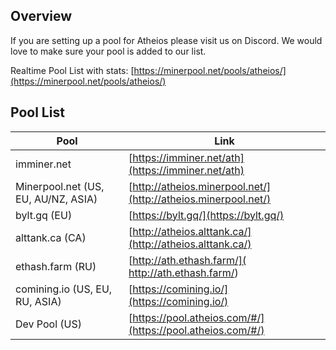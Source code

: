 ## Overview
If you are setting up a pool for Atheios please visit us on Discord. We would love to make sure your pool is added to our list.

Realtime Pool List with stats: [https://minerpool.net/pools/atheios/](https://minerpool.net/pools/atheios/)

## Pool List
| Pool | Link |
|------|------|
| imminer.net | [https://imminer.net/ath](https://imminer.net/ath) |
| Minerpool.net (US, EU, AU/NZ, ASIA) | [http://atheios.minerpool.net/](http://atheios.minerpool.net/) |
| bylt.gq (EU) | [https://bylt.gq/](https://bylt.gq/) |
| alttank.ca (CA) | [http://atheios.alttank.ca/](http://atheios.alttank.ca/) |
| ethash.farm (RU) | [http://ath.ethash.farm/]( http://ath.ethash.farm/) |
| comining.io (US, EU, RU, ASIA) | [https://comining.io/](https://comining.io/) |
| Dev Pool (US) | [https://pool.atheios.com/#/](https://pool.atheios.com/#/) |
